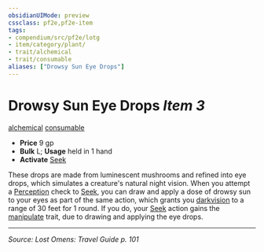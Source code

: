 ```yaml
---
obsidianUIMode: preview
cssclass: pf2e,pf2e-item
tags:
- compendium/src/pf2e/lotg
- item/category/plant/
- trait/alchemical
- trait/consumable
aliases: ["Drowsy Sun Eye Drops"]
---
```

# Drowsy Sun Eye Drops *Item 3*  
[alchemical](rules/traits/alchemical.md "Alchemical Item Trait")  [consumable](rules/traits/consumable.md "Consumable Item Trait")  

- **Price** 9 gp
- **Bulk** L; **Usage** held in 1 hand
- **Activate** [Seek](rules/actions/seek.md)

These drops are made from luminescent mushrooms and refined into eye drops, which simulates a creature's natural night vision. When you attempt a [Perception](compendium/skills.md#Perception) check to [Seek](rules/actions/seek.md), you can draw and apply a dose of drowsy sun to your eyes as part of the same action, which grants you [darkvision](rules/abilities/darkvision.md) to a range of 30 feet for 1 round. If you do, your [Seek](rules/actions/seek.md) action gains the [manipulate](rules/traits/manipulate.md "Manipulate General Trait") trait, due to drawing and applying the eye drops.


---
*Source: Lost Omens: Travel Guide p. 101*